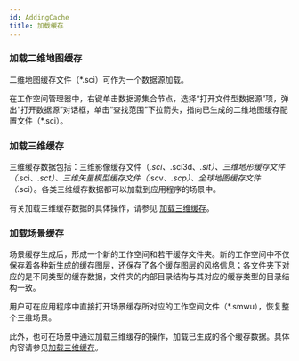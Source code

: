 ```yaml
---
id: AddingCache
title: 加载缓存
---
```

### 加载二维地图缓存

二维地图缓存文件（*.sci）可作为一个数据源加载。

在工作空间管理器中，右键单击数据源集合节点，选择“打开文件型数据源”项，弹出“打开数据源”对话框，单击“查找范围”下拉箭头，指向已生成的二维地图缓存配置文件（*.sci）。

### 加载三维缓存

三维缓存数据包括：三维影像缓存文件（*.sci、*.sci3d、*.sit）、三维地形缓存文件（*.sci、*.sct）、三维矢量模型缓存文件（*.scv、*.scp）、全球地图缓存文件（*.sci）。各类三维缓存数据都可以加载到应用程序的场景中。

有关加载三维缓存数据的具体操作，请参见
[加载三维缓存](../SceneOperation/LayersManagement/CacheButton)。

### 加载场景缓存

场景缓存生成后，形成一个新的工作空间和若干缓存文件夹。新的工作空间中不仅保存着各种新生成的缓存图层，还保存了各个缓存图层的风格信息；各文件夹下对应的是不同类型的缓存数据，文件夹的内部目录结构与其对应的缓存类型的目录结构一致。

用户可在应用程序中直接打开场景缓存所对应的工作空间文件（*.smwu），恢复整个三维场景。

此外，也可在场景中通过加载三维缓存的操作，加载已生成的各个缓存数据。具体内容请参见[加载三维缓存](../SceneOperation/LayersManagement/CacheButton)。

 

